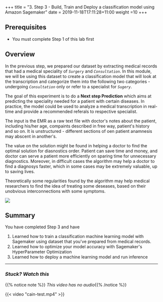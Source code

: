 +++
title = "3. Step 3 - Build, Train and Deploy a classification model using Amazon Sagemaker"
date = 2019-11-18T17:11:28+11:00
weight =10
+++


## Prerequisites
- You must complete Step 1 of this lab first


## Overview

In the previous step, we prepared our dataset by extracting medical records that had a medical speciality of *`Surgery`* and *`Consultation`*. In this module, we will be using this dataset to create a classification model that will look at the transcription and categorize them into the following two categories - undergoing *`Consultation`* only or refer to a specialist for *`Sugery`*.

The goal of this experiment is to do a **Next step Prediction** which aims at predicting the speciality needed for a patient with certain diseases. In practice, the model could be used to analyze a medical transcription in real-time and provide a recommended referals to respective specialist. 

The input is the EMR as a raw text file with doctor's notes about the patient, including his/her age, compaints described in free way, patient's history and so on. It is unstructured - different sections of oen patient anamnesis may abscent in another's.

The value on the solution might be found in helping a doctor to find the optimal solution for diasnostics order. Patient can save time and money, and doctor can serve a patient more efficiently on sparing time for unnecessary diagnostics. Moreover, in difficult cases the algorithm may help a doctor to find a diagnosys faster, which in some cases may be extremely valuable, up to saving lives.

Theoretically some regularities found by the algorithm may help medical researchers to find the idea of treating some deseases, based on their unobvious interconnections with some symptoms.

![](/images/module-template/ScreenShot1.png)


## Summary
You have completed Step 3 and have 

1. Learned how to train a classification machine learning model with Sagemaker using dataset that you've prepared from medical records.
2. Learned how to optimize your model accuracy with Sagemaker's HyperParameter Optimization
3. Learned how to deploy a machine learning model and run inference

---

### *Stuck? Watch this*

{{% notice note %}} 
*This video has no audio*{{% /notice %}}


{{< video "cain-test.mp4" >}}
